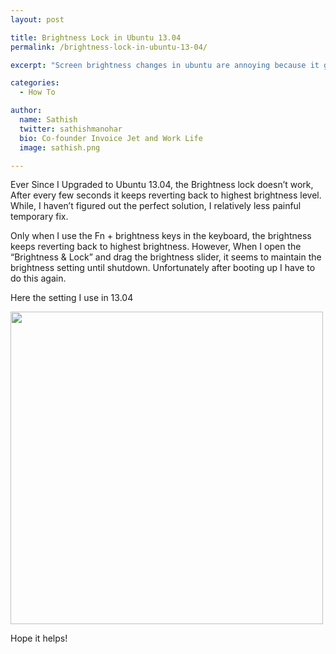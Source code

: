 ```yaml
---
layout: post

title: Brightness Lock in Ubuntu 13.04
permalink: /brightness-lock-in-ubuntu-13-04/

excerpt: "Screen brightness changes in ubuntu are annoying because it gets reset on every boot and sometimes randomly when resuming from idle, Here is how I fix it for myself"

categories:
  - How To

author: 
  name: Sathish
  twitter: sathishmanohar
  bio: Co-founder Invoice Jet and Work Life
  image: sathish.png

---
```

Ever Since I Upgraded to Ubuntu 13.04, the Brightness lock doesn&#8217;t work, After every few seconds it keeps reverting back to highest brightness level. While, I haven&#8217;t figured out the perfect solution, I relatively less painful temporary fix.

Only when I use the Fn + brightness keys in the keyboard, the brightness keeps reverting back to highest brightness. However, When I open the &#8220;Brightness &amp; Lock&#8221; and drag the brightness slider, it seems to maintain the brightness setting until shutdown. Unfortunately after booting up I have to do this again.

Here the setting I use in 13.04

[<img class="alignnone size-full wp-image-239" title="ubuntu-brightness-lock" src="http://sathishmanohar.com/wp-content/uploads/2013/09/ubuntu-brightness-lock.png" alt="" width="500" />][1]

Hope it helps!

 [1]: http://sathishmanohar.com/wp-content/uploads/2013/09/ubuntu-brightness-lock.png
